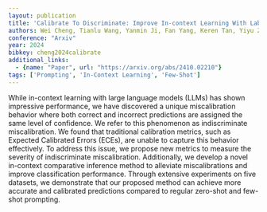 ```yaml
---
layout: publication
title: 'Calibrate To Discriminate: Improve In-context Learning With Label-free Comparative Inference'
authors: Wei Cheng, Tianlu Wang, Yanmin Ji, Fan Yang, Keren Tan, Yiyu Zheng
conference: "Arxiv"
year: 2024
bibkey: cheng2024calibrate
additional_links:
  - {name: "Paper", url: "https://arxiv.org/abs/2410.02210"}
tags: ['Prompting', 'In-Context Learning', 'Few-Shot']
---
```

While in-context learning with large language models (LLMs) has shown
impressive performance, we have discovered a unique miscalibration behavior
where both correct and incorrect predictions are assigned the same level of
confidence. We refer to this phenomenon as indiscriminate miscalibration. We
found that traditional calibration metrics, such as Expected Calibrated Errors
(ECEs), are unable to capture this behavior effectively. To address this issue,
we propose new metrics to measure the severity of indiscriminate
miscalibration. Additionally, we develop a novel in-context comparative
inference method to alleviate miscalibrations and improve classification
performance. Through extensive experiments on five datasets, we demonstrate
that our proposed method can achieve more accurate and calibrated predictions
compared to regular zero-shot and few-shot prompting.
